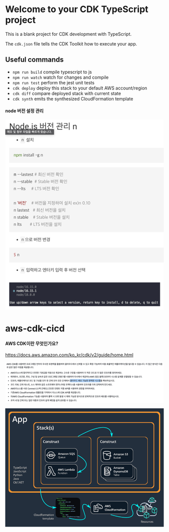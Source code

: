 # Welcome to your CDK TypeScript project

This is a blank project for CDK development with TypeScript.

The `cdk.json` file tells the CDK Toolkit how to execute your app.

## Useful commands

* `npm run build`   compile typescript to js
* `npm run watch`   watch for changes and compile
* `npm run test`    perform the jest unit tests
* `cdk deploy`      deploy this stack to your default AWS account/region
* `cdk diff`        compare deployed stack with current state
* `cdk synth`       emits the synthesized CloudFormation template


#### node 버전 설정 관리 
![img.png](img/n-node.png)


# aws-cdk-cicd

#### AWS CDK이란 무엇인가요?
https://docs.aws.amazon.com/ko_kr/cdk/v2/guide/home.html

![CDK 이점](img/img.png)

![CDK APP](img/img_1.png)
